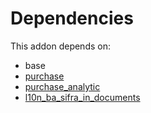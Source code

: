 # Dependencies

This addon depends on:

- base
- [purchase](https://github.com/bringout/oca-ocb-core/tree/5ee733c06c9a8113e4e3fc04ef7a99c41bc0b970/odoo-bringout-oca-ocb-purchase)
- [purchase_analytic](https://github.com/bringout/oca-financial)
- [l10n_ba_sifra_in_documents](https://github.com/bringout/odoo-bringout-l10n_ba_sifra_in_documents/tree/3e27c860272144f5621f900e1673699260833a17)
